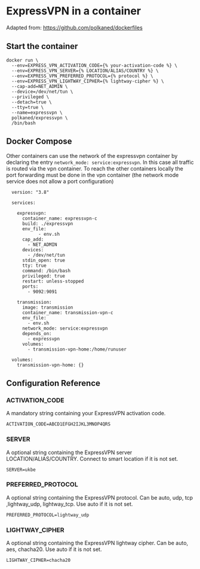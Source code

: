 # ExpressVPN in a container

Adapted from: https://github.com/polkaned/dockerfiles

## Start the container

    docker run \
      --env=EXPRESS_VPN_ACTIVATION_CODE={% your-activation-code %} \
      --env=EXPRESS_VPN_SERVER={% LOCATION/ALIAS/COUNTRY %} \
      --env=EXPRESS_VPN_PREFERRED_PROTOCOL={% protocol %} \
      --env=EXPRESS_VPN_LIGHTWAY_CIPHER={% lightway-cipher %} \
      --cap-add=NET_ADMIN \
      --device=/dev/net/tun \
      --privileged \
      --detach=true \
      --tty=true \
      --name=expressvpn \
      polkaned/expressvpn \
      /bin/bash


## Docker Compose
Other containers can use the network of the expressvpn container by declaring the entry `network_mode: service:expressvpn`.
In this case all traffic is routed via the vpn container. To reach the other containers locally the port forwarding must be done in the vpn container (the network mode service does not allow a port configuration)

```
  version: "3.8"

  services:

    expressvpn:
      container_name: expressvpn-c
      build: ./expressvpn
      env_file:
            - env.sh
      cap_add:
        - NET_ADMIN
      devices: 
        - /dev/net/tun
      stdin_open: true
      tty: true
      command: /bin/bash
      privileged: true
      restart: unless-stopped
      ports:
        - 9092:9091

    transmission:
      image: transmission
      container_name: transmission-vpn-c
      env_file:
        - env.sh
      network_mode: service:expressvpn
      depends_on:
        - expressvpn
      volumes:
        - transmission-vpn-home:/home/runuser

  volumes:
    transmission-vpn-home: {}
```

## Configuration Reference

### ACTIVATION_CODE
A mandatory string containing your ExpressVPN activation code.

`ACTIVATION_CODE=ABCD1EFGH2IJKL3MNOP4QRS`

### SERVER
A optional string containing the ExpressVPN server LOCATION/ALIAS/COUNTRY. Connect to smart location if it is not set.

`SERVER=ukbe`

### PREFERRED_PROTOCOL
A optional string containing the ExpressVPN protocol. Can be auto, udp, tcp ,lightway_udp, lightway_tcp. Use auto if it is not set.

`PREFERRED_PROTOCOL=lightway_udp`

### LIGHTWAY_CIPHER
A optional string containing the ExpressVPN lightway cipher. Can be auto, aes, chacha20. Use auto if it is not set.

`LIGHTWAY_CIPHER=chacha20`
